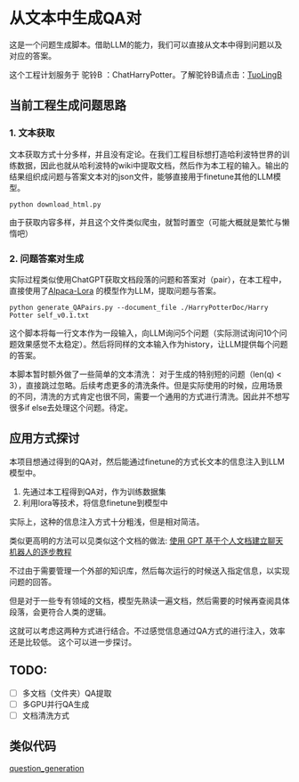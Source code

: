 # 从文本中生成QA对

这是一个问题生成脚本。借助LLM的能力，我们可以直接从文本中得到问题以及对应的答案。

这个工程计划服务于 驼铃B ：ChatHarryPotter。了解驼铃B请点击：[TuoLingB](https://github.com/LC1332/CamelBell-Chinese-LoRA/blob/main/data/HarryPotter/ShortReport.md)


## 当前工程生成问题思路

### 1. 文本获取

文本获取方式十分多样，并且没有定论。在我们工程目标想打造哈利波特世界的训练数据，因此也就从哈利波特的wiki中提取文档，然后作为本工程的输入。输出的结果组织成问题与答案文本对的json文件，能够直接用于finetune其他的LLM模型。
```
python download_html.py
```
由于获取内容多样，并且这个文件类似爬虫，就暂时置空（可能大概就是繁忙与懒惰吧）

### 2. 问题答案对生成

实际过程类似使用ChatGPT获取文档段落的问题和答案对（pair），在本工程中，直接使用了[Alpaca-Lora](https://github.com/tloen/alpaca-lora) 的模型作为LLM，提取问题与答案。

```
python generate_QAPairs.py --document_file ./HarryPotterDoc/Harry Potter self_v0.1.txt
```

这个脚本将每一行文本作为一段输入，向LLM询问5个问题（实际测试询问10个问题效果感觉不太稳定）。然后将同样的文本输入作为history，让LLM提供每个问题的答案。

本脚本暂时额外做了一些简单的文本清洗：
对于生成的特别短的问题（len(q) < 3），直接跳过忽略。后续考虑更多的清洗条件。但是实际使用的时候，应用场景的不同，清洗的方式肯定也很不同，需要一个通用的方式进行清洗。因此并不想写很多if else去处理这个问题。待定。

## 应用方式探讨

本项目想通过得到的QA对，然后能通过finetune的方式长文本的信息注入到LLM模型中。
1. 先通过本工程得到QA对，作为训练数据集
2. 利用lora等技术，将信息finetune到模型中

实际上，这种的信息注入方式十分粗浅，但是相对简洁。

类似更高明的方法可以见类似这个文档的做法: [使用 GPT 基于个人文档建立聊天机器人的逐步教程 ](https://juejin.cn/post/7216968724938129465)

不过由于需要管理一个外部的知识库，然后每次运行的时候送入指定信息，以实现问题的回答。

但是对于一些专有领域的文档，模型先熟读一遍文档，然后需要的时候再查阅具体段落，会更符合人类的逻辑。

这就可以考虑这两种方式进行结合。不过感觉信息通过QA方式的进行注入，效率还是比较低。
这个可以进一步探讨。

## TODO:

- [ ]  多文档（文件夹）QA提取
- [ ]  多GPU并行QA生成
- [ ]  文档清洗方式

## 类似代码

[question_generation](https://github.com/AMontgomerie/question_generator) 
